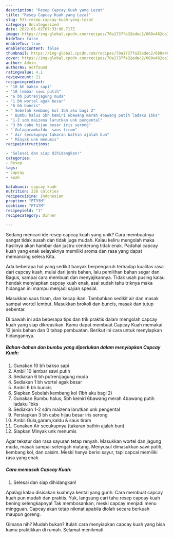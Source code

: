 ```yaml
---
description: "Resep Capcay Kuah yang Lezat"
title: "Resep Capcay Kuah yang Lezat"
slug: 533-resep-capcay-kuah-yang-lezat
category: Uncategorized
date: 2022-05-02T07:33:00.717Z
image: https://img-global.cpcdn.com/recipes/70a1737fa32edec2/680x482cq70/capcay-kuah-foto-resep-utama.jpg
hideToc: false
enableToc: true
enableTocContent: false
thumbnail: https://img-global.cpcdn.com/recipes/70a1737fa32edec2/680x482cq70/capcay-kuah-foto-resep-utama.jpg
cover: https://img-global.cpcdn.com/recipes/70a1737fa32edec2/680x482cq70/capcay-kuah-foto-resep-utama.jpg
author: Admin
authorAv: notfound
ratingvalue: 4.1
reviewcount: 21
recipeingredient:
- "10 bh bakso sapi"
- "10 lembar sawi putih"
- "6 bh putrenjagung muda"
- "1 bh wortel agak besar"
- "6 bh buncis"
- " Sebelah kembang kol 1bh aku bagi 2"
- " Bumbu halus 5bh kemiri 6bawang merah 4bawang putih ladaku 1bks"
- "1-2 sdm maizena larutkan unk pengental"
- "3 bh cabe hijau besar iris serong"
- " Gulagaramkaldu  saus tiram"
- " Air secukupnya takaran bathin ajalah bun"
- " Minyak unk menumis"
recipeinstructions:

- "Selesai dan siap dihidangkan!"
categories:
- Resep
tags:
- capcay
- kuah

katakunci: capcay kuah 
nutrition: 228 calories
recipecuisine: Indonesian
preptime: "PT33M"
cooktime: "PT47M"
recipeyield: "1"
recipecategory: Dinner

---
```





Sedang mencari ide resep capcay kuah yang unik? Cara membuatnya sangat tidak susah dan tidak juga mudah. Kalau keliru mengolah maka hasilnya akan hambar dan justru cenderung tidak enak. Padahal capcay kuah yang enak selayaknya memiliki aroma dan rasa yang dapat memancing selera Kita.





Ada beberapa hal yang sedikit banyak berpengaruh terhadap kualitas rasa dari capcay kuah, mulai dari jenis bahan, lalu pemilihan bahan segar dan Bagus, sampai cara membuat dan menyajikannya. Tidak usah pusing kalau hendak menyiapkan capcay kuah enak,      asal sudah tahu triknya maka hidangan ini mampu menjadi sajian spesial.














Masukkan saus tiram, dan kecap ikan. Tambahkan sedikit air dan masak sampai wortel lembut. Masukkan brokoli dan buncis, masak dan tutup sebentar.






Di bawah ini ada beberapa tips dan trik praktis dalam mengolah capcay kuah yang siap dikreasikan. Kamu dapat membuat Capcay Kuah memakai 12 jenis bahan dan 0 tahap pembuatan. Berikut ini cara untuk menyiapkan hidangannya.

<!--inarticleads1-->

##### Bahan-bahan dan bumbu yang diperlukan dalam menyiapkan Capcay Kuah:

1. Gunakan 10 bh bakso sapi
1. Ambil 10 lembar sawi putih
1. Sediakan 6 bh putren/jagung muda
1. Sediakan 1 bh wortel agak besar
1. Ambil 6 bh buncis
1. Siapkan  Sebelah kembang kol (1bh aku bagi 2)
1. Gunakan  Bumbu halus, 5bh kemiri 6bawang merah 4bawang putih ladaku 1bks
1. Sediakan 1-2 sdm maizena larutkan unk pengental
1. Persiapkan 3 bh cabe hijau besar iris serong
1. Ambil  Gula,garam,kaldu &amp; saus tiram
1. Gunakan  Air secukupnya (takaran bathin ajalah bun)
1. Siapkan  Minyak unk menumis


Agar tekstur dan rasa sayuran tetap renyah. Masukkan wortel dan jagung muda, masak sampai setengah matang. Menyusul dimasukkan sawi putih, kembang kol, dan caisim. Meski hanya berisi sayur, tapi capcai memiliki rasa yang enak. 

<!--inarticleads2-->

##### Cara memasak Capcay Kuah:


1. Selesai dan siap dihidangkan!

Apalagi kalau disisakan kuahnya kental yang gurih. Cara membuat capcay kuah pun mudah dan praktis. Yuk, langsung cari tahu resep capcay kuah bening selengkapnya! Tak membosankan, meski capcay menjadi menu mingguan. Capcay akan tetap nikmat apabila diolah secara berkuah maupun goreng. 

Gimana nih? Mudah bukan? Itulah cara menyiapkan capcay kuah yang bisa kamu praktikkan di rumah. Selamat menikmati
